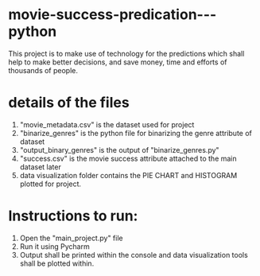 # movie-success-predication---python
This project is to make use of technology for the predictions which shall help to make better decisions, and save money, time and efforts of thousands of people.
# details of the files
1. "movie_metadata.csv" is the dataset used for project
2. "binarize_genres" is the python file for binarizing the genre attribute of dataset
3. "output_binary_genres" is the output of "binarize_genres.py"
4. "success.csv" is the movie success attribute attached to the main dataset later
5. data visualization folder contains the PIE CHART and HISTOGRAM plotted for project. 

# Instructions to run:
1. Open the "main_project.py" file 
2. Run it using Pycharm 
3. Output shall be printed within the console and data visualization tools shall be plotted within. 
